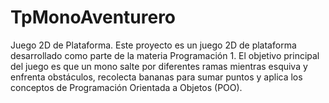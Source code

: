 # TpMonoAventurero
Juego 2D de Plataforma.
Este proyecto es un juego 2D de plataforma desarrollado como parte de la materia Programación 1.
El objetivo principal del juego es que un mono salte por diferentes ramas mientras esquiva y enfrenta obstáculos, recolecta bananas para sumar puntos y aplica los conceptos de Programación Orientada a Objetos (POO).
